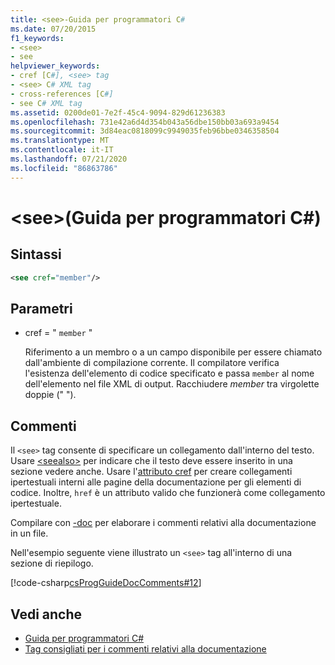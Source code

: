 ```yaml
---
title: <see>-Guida per programmatori C#
ms.date: 07/20/2015
f1_keywords:
- <see>
- see
helpviewer_keywords:
- cref [C#], <see> tag
- <see> C# XML tag
- cross-references [C#]
- see C# XML tag
ms.assetid: 0200de01-7e2f-45c4-9094-829d61236383
ms.openlocfilehash: 731e42a6d4d354b043a56dbe150bb03a693a9454
ms.sourcegitcommit: 3d84eac0818099c9949035feb96bbe0346358504
ms.translationtype: MT
ms.contentlocale: it-IT
ms.lasthandoff: 07/21/2020
ms.locfileid: "86863786"
---
```

# <a name="see-c-programming-guide"></a>\<see>(Guida per programmatori C#)

## <a name="syntax"></a>Sintassi

```xml
<see cref="member"/>
```

## <a name="parameters"></a>Parametri

- cref = " `member` "

  Riferimento a un membro o a un campo disponibile per essere chiamato dall'ambiente di compilazione corrente. Il compilatore verifica l'esistenza dell'elemento di codice specificato e passa `member` al nome dell'elemento nel file XML di output. Racchiudere *member* tra virgolette doppie (" ").

## <a name="remarks"></a>Commenti

Il `<see>` tag consente di specificare un collegamento dall'interno del testo. Usare [\<seealso>](./seealso.md) per indicare che il testo deve essere inserito in una sezione vedere anche. Usare l'[attributo cref](./cref-attribute.md) per creare collegamenti ipertestuali interni alle pagine della documentazione per gli elementi di codice. Inoltre, ``href`` è un attributo valido che funzionerà come collegamento ipertestuale.

Compilare con [-doc](../../language-reference/compiler-options/doc-compiler-option.md) per elaborare i commenti relativi alla documentazione in un file.

Nell'esempio seguente viene illustrato un `<see>` tag all'interno di una sezione di riepilogo.

[!code-csharp[csProgGuideDocComments#12](~/samples/snippets/csharp/VS_Snippets_VBCSharp/csProgGuideDocComments/CS/DocComments.cs#12)]

## <a name="see-also"></a>Vedi anche

- [Guida per programmatori C#](../index.md)
- [Tag consigliati per i commenti relativi alla documentazione](./recommended-tags-for-documentation-comments.md)
